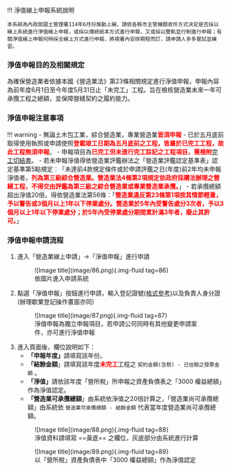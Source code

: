 !!! 淨值線上申報系統說明

    本系統為內政部國土管理署114年6月份推動上線，請依各縣市主管機關收件方式決定是否採以線上系統進行淨值線上申報，或採以傳統紙本方式進行申報，又或採以雙軌並行制進行申報；有關淨值線上申報何時採全線上方式進行申報，將視署內安排期程而訂，請申請人多多嘗試並練習。

### 淨值申報目的及相關規定

為確保營造業者依據本國《營造業法》第23條相關規定進行淨值申報，申報內容為前年度6月1日至今年度5月31日止「未完工」工程。旨在檢核營造業未來一年可承攬工程之總額，並保障營繕契約之履約能力。

### 淨值申報注意事項

!!! warning
    - 無論土木包工業，綜合營造業，專業營造業<span style="color:red; font-weight:bold;">皆須申報</span>
    - 已於五月底前取得使用執照或申請使照<span style="color:red; font-weight:bold;">登載竣工日期為五月底前之工程，皆屬於已完工工程，故此工程無須申報</span>。
    - 申報項目為<span style="color:red; font-weight:bold;">已完工但未進行完工註記之工程項目，需檢附</span>[完工切結書](https://www.klcg.gov.tw/wSite/public/Attachment/01803/f1721186277260.odt)。
    - 若未申報淨值得依營造業評鑑辦法之「營造業評鑑認定基準表」認定基準第5點規定︰「未達前4款規定條件或於申請評鑑之日(年度)前2年均未申報淨值者，<span style="color:red; font-weight:bold;">列為第三級綜合營造業。營造業法4條第2項規定依政府採購法辦理之營繕工程，不得交由評鑑為第三級之綜合營造業或專業營造業承攬。</span>」
    - 若承攬總額超出淨值20倍，得依營造業法第56條：「<span style="color:red; font-weight:bold;">營造業違反第23條第1項按其情節輕重，予以警告或3個月以上1年以下停業處分。營造業於5年內受警告處分3次者，予以3個月以上1年以下停業處分；於5年內受停業處分期間累計滿3年者，廢止其許可。</span>」

### 淨值申報申請流程
1. 進入「營造業線上申請」→「淨值申報」進行申請
    <figure markdown="span">
    ![Image title](image/86.png){.img-fluid tag=86}
    <figcaption>依圖片進入申請系統</figcaption>
    </figure>
2. 點選「淨值申報」按鈕進行申請，輸入登記證號[(格式參考)](General_Construction\change_capital.md)以及負責人身分證(辦理歇業登記操作畫面亦同)
    <figure markdown="span">
    ![Image title](image/87.png){.img-fluid tag=87}
    <figcaption>淨值申報為獨立申報項目，若申請公司同時有其他變更申請案件，亦可進行淨值申報</figcaption>
    </figure>
3. 進入頁面後，欄位說明如下：<br>
    - <span style="font-weight:bold;">「申報年度」</span>請填寫該年份。
    - <span style="font-weight:bold;">「結餘金額</span>」請填寫該年度<span style="color:red; font-weight:bold;">未完工</span>工程之 `契約金額(含稅) - 已估驗之發票金額` 。
    - <span style="font-weight:bold;">「淨值」</span>請依該年度「營所稅」所申報之資產負債表之「3000 權益總額」作為淨值認定。
    - <span style="font-weight:bold;">「營造業可承攬總額</span>」由系統依淨值之20倍計算之，「營造業尚可承攬總額」由系統依 `營造業可承攬總額 - 結餘金額` 代表當年度營造業尚可承攬總額。
    <figure markdown="span">
    ![Image title](image/88.png){.img-fluid tag=88}
    <figcaption>淨值資料請填寫 ==黃底== 之欄位，灰底部分由系統進行計算</figcaption>
    </figure>
    <figure markdown="span">
    ![Image title](image/89.png){.img-fluid tag=89}
    <figcaption>以「營所稅」資產負債表中「3000 權益總額」作為淨值認定</figcaption>
    </figure>